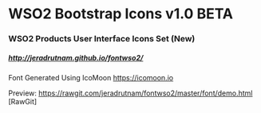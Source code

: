 # WSO2 Bootstrap Icons v1.0 BETA

### WSO2 Products User Interface Icons Set (New)
##### http://jeradrutnam.github.io/fontwso2/



Font Generated Using IcoMoon
https://icomoon.io

Preview: https://rawgit.com/jeradrutnam/fontwso2/master/font/demo.html [RawGit]
